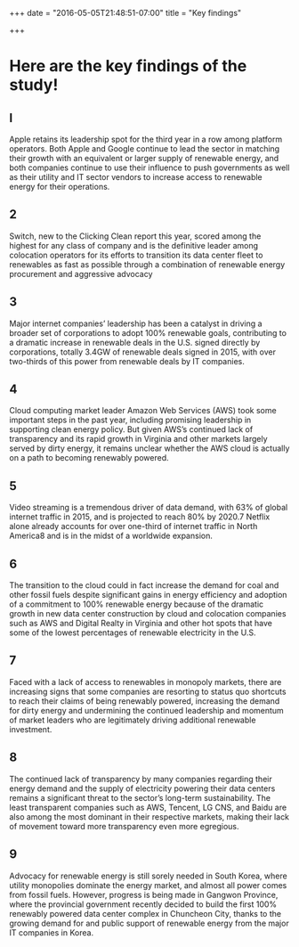+++
date = "2016-05-05T21:48:51-07:00"
title = "Key findings"

+++

# Here are the key findings of the study!

## l 
Apple retains its leadership spot for the third year in a
row among platform operators. Both Apple and Google
continue to lead the sector in matching their growth
with an equivalent or larger supply of renewable energy,
and both companies continue to use their influence to
push governments as well as their utility and IT sector
vendors to increase access to renewable energy for
their operations. 

## 2
Switch, new to the Clicking Clean report this year, scored
among the highest for any class of company and is the
definitive leader among colocation operators for its
efforts to transition its data center fleet to renewables
as fast as possible through a combination of renewable
energy procurement and aggressive advocacy

## 3
Major internet companies’ leadership has been a
catalyst in driving a broader set of corporations to
adopt 100% renewable goals, contributing to a dramatic
increase in renewable deals in the U.S. signed directly by
corporations, totally 3.4GW of renewable deals signed in
2015, with over two-thirds of this power from renewable
deals by IT companies. 

## 4
Cloud computing market leader Amazon Web Services
(AWS) took some important steps in the past year,
including promising leadership in supporting clean
energy policy. But given AWS’s continued lack of
transparency and its rapid growth in Virginia and other
markets largely served by dirty energy, it remains
unclear whether the AWS cloud is actually on a path to
becoming renewably powered. 

## 5
Video streaming is a tremendous driver of data demand,
with 63% of global internet traffic in 2015, and is
projected to reach 80% by 2020.7 Netflix alone already
accounts for over one-third of internet traffic in North
America8 and is in the midst of a worldwide expansion.

## 6
The transition to the cloud could in fact increase
the demand for coal and other fossil fuels despite
significant gains in energy efficiency and adoption of
a commitment to 100% renewable energy because of
the dramatic growth in new data center construction
by cloud and colocation companies such as AWS and
Digital Realty in Virginia and other hot spots that have
some of the lowest percentages of renewable electricity
in the U.S.

## 7
Faced with a lack of access to renewables in
monopoly markets, there are increasing signs
that some companies are resorting to status quo
shortcuts to reach their claims of being renewably
powered, increasing the demand for dirty energy and
undermining the continued leadership and momentum
of market leaders who are legitimately driving additional
renewable investment. 

## 8
The continued lack of transparency by many
companies regarding their energy demand and the
supply of electricity powering their data centers
remains a significant threat to the sector’s long-term
sustainability. The least transparent companies such
as AWS, Tencent, LG CNS, and Baidu are also among
the most dominant in their respective markets, making
their lack of movement toward more transparency even
more egregious. 

## 9
Advocacy for renewable energy is still sorely needed
in South Korea, where utility monopolies dominate the
energy market, and almost all power comes from fossil
fuels. However, progress is being made in Gangwon
Province, where the provincial government recently
decided to build the first 100% renewably powered
data center complex in Chuncheon City, thanks to the
growing demand for and public support of renewable
energy from the major IT companies in Korea.


